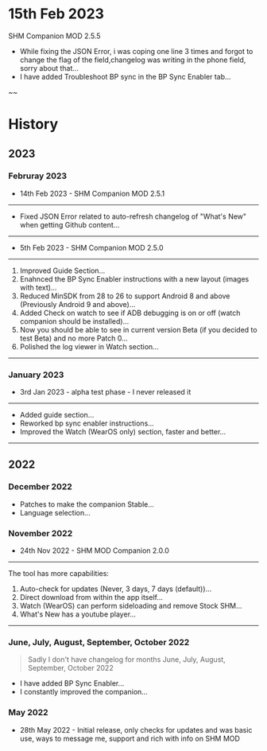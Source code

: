 # 15th Feb 2023
SHM Companion MOD 2.5.5
 * While fixing the JSON Error, i was coping one line 3 times and forgot to change the flag of the field,changelog was writing in the phone field, sorry about that...
 * I have added Troubleshoot BP sync in the BP Sync Enabler tab...

~~

# History
## 2023
### Februray 2023
 * 14th Feb 2023 - SHM Companion MOD 2.5.1
---
 * Fixed JSON Error related to auto-refresh changelog of "What's New" when getting Github content...
---
 * 5th Feb 2023 - SHM Companion MOD 2.5.0
---
  1. Improved Guide Section…
  2. Enahnced the BP Sync Enabler instructions with a new layout (images with text)…
  3. Reduced MinSDK from 28 to 26 to support Android 8 and above (Previously Android 9 and above)…
  4. Added Check on watch to see if ADB debugging is on or off (watch companion should be installed)…
  5. Now you should be able to see in current version Beta (if you decided to test Beta) and no more Patch 0...
  6. Polished the log viewer in Watch section...
---

### January 2023
 * 3rd Jan 2023 - alpha test phase - I never released it
---
 * Added guide section...
 * Reworked bp sync enabler instructions...
 * Improved the Watch (WearOS only) section, faster and better...
---

## 2022
### December 2022
 * Patches to make the companion Stable...
 * Language selection...

### November 2022
 * 24th Nov 2022 - SHM MOD Companion 2.0.0
---
The tool has more capabilities:
 1. Auto-check for updates (Never, 3 days, 7 days (default))...
 2. Direct download from within the app itself...
 3. Watch (WearOS) can perform sideloading and remove Stock SHM...
 4. What's New has a youtube player...
---

### June, July, August, September, October 2022
> Sadly I don't have changelog for months June, July, August, September, October 2022
 * I have added BP Sync Enabler...
 * I constantly improved the companion...
### May 2022
 * 28th May 2022 - Initial release, only checks for updates and was basic use, ways to message me, support and rich with info on SHM MOD
